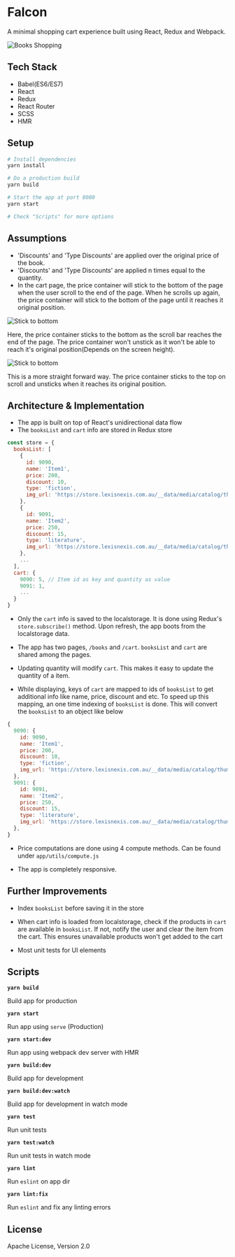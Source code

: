 # Falcon

A minimal shopping cart experience built using React, Redux and Webpack.

![Books Shopping](https://image.ibb.co/gg6pud/ezgif_com_video_to_gif_3.gif)

## Tech Stack

- Babel(ES6/ES7)
- React
- Redux
- React Router
- SCSS
- HMR

## Setup

```bash
# Install dependencies
yarn install

# Do a production build
yarn build

# Start the app at port 8080
yarn start

# Check "Scripts" for more options
```

## Assumptions

- 'Discounts' and 'Type Discounts' are applied over the original price of the book.
- 'Discounts' and 'Type Discounts' are applied n times equal to the quantity.
- In the cart page, the price container will stick to the bottom of the page when the user scroll to the end of the page. When he scrolls up again, the price container will stick to the bottom of the page until it reaches it original position.

![Stick to bottom](https://image.ibb.co/eYLhxy/ezgif_com_video_to_gif.gif)

Here, the price container sticks to the bottom as the scroll bar reaches the end of the page. The price container won't unstick as it won't be able to reach it's original position(Depends on the screen height).

![Stick to bottom](https://image.ibb.co/fWqCVJ/ezgif_com_video_to_gif_1.gif)

This is a more straight forward way. The price container sticks to the top on scroll and unsticks when it reaches its original position.

## Architecture & Implementation

- The app is built on top of React's unidirectional data flow
- The `booksList` and `cart` info are stored in Redux store
```javascript
const store = {
  booksList: [
    {
      id: 9090,
      name: 'Item1',
      price: 200,
      discount: 10,
      type: 'fiction',
      img_url: 'https://store.lexisnexis.com.au/__data/media/catalog/thumb//placeholder.jpg'
    },
    {
      id: 9091,
      name: 'Item2',
      price: 250,
      discount: 15,
      type: 'literature',
      img_url: 'https://store.lexisnexis.com.au/__data/media/catalog/thumb//placeholder.jpg'
    },
    ...
  ],
  cart: {
    9090: 5, // Item id as key and quantity as value
    9091: 1,
    ...
  }
}
```
- Only the `cart` info is saved to the localstorage. It is done using Redux's `store.subscribe()` method. Upon refresh, the app boots from the localstorage data.

- The app has two pages, `/books` and `/cart`. `booksList` and `cart` are shared among the pages.

- Updating quantity will modify `cart`. This makes it easy to update the quantity of a item.

- While displaying, keys of `cart` are mapped to ids of `booksList` to get additional info like name, price, discount and etc. To speed up this mapping, an one time indexing of `booksList` is done. This will convert the `booksList` to an object like below
```javascript
{
  9090: {
    id: 9090,
    name: 'Item1',
    price: 200,
    discount: 10,
    type: 'fiction',
    img_url: 'https://store.lexisnexis.com.au/__data/media/catalog/thumb//placeholder.jpg'
  },
  9091: {
    id: 9091,
    name: 'Item2',
    price: 250,
    discount: 15,
    type: 'literature',
    img_url: 'https://store.lexisnexis.com.au/__data/media/catalog/thumb//placeholder.jpg'
  },
}
```
- Price computations are done using 4 compute methods. Can be found under `app/utils/compute.js`

- The app is completely responsive.

## Further Improvements

- Index `booksList` before saving it in the store

- When cart info is loaded from localstorage, check if the products in `cart` are available in `booksList`. If not, notify the user and clear the item from the cart. This ensures unavailable products won't get added to the cart

- Most unit tests for UI elements

## Scripts

**`yarn build`**

Build app for production

**`yarn start`**

Run app using `serve` (Production)

**`yarn start:dev`**

Run app using webpack dev server with HMR

**`yarn build:dev`**

Build app for development

**`yarn build:dev:watch`**

Build app for development in watch mode

**`yarn test`**

Run unit tests

**`yarn test:watch`**

Run unit tests in watch mode

**`yarn lint`**

Run `eslint` on app dir

**`yarn lint:fix`**

Run `eslint` and fix any linting errors


## License

Apache License, Version 2.0
